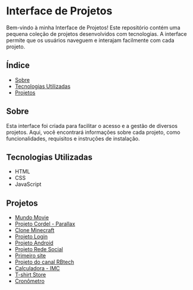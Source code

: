 # Interface de Projetos

Bem-vindo à minha Interface de Projetos! Este repositório contém uma pequena coleção de projetos desenvolvidos com tecnologias. A interface permite que os usuários naveguem e interajam facilmente com cada projeto.

## Índice

- [Sobre](#sobre)
- [Tecnologias Utilizadas](#tecnologias-utilizadas)
- [Projetos](#projetos)


## Sobre

Esta interface foi criada para facilitar o acesso e a gestão de diversos projetos. Aqui, você encontrará informações sobre cada projeto, como funcionalidades, requisitos e instruções de instalação.

## Tecnologias Utilizadas

- HTML
- CSS
- JavaScript

## Projetos

- [Mundo Movie](https://sobreirinha.github.io/projetos/projeto_mundo_movie/html/mundo_movie.html)
- [Projeto Cordel - Parallax](https://sobreirinha.github.io/projetos/projeto_cordel/index.html)
- [Clone Minecraft](https://sobreirinha.github.io/projetos/projeto_clone_minecraft/index.html)
- [Projeto Login](https://sobreirinha.github.io/projetos/projeto_login/index.html)
- [Projeto Android](https://sobreirinha.github.io/projetos/projeto_android/android.html)
- [Projeto Rede Social](https://sobreirinha.github.io/projetos/projeto_rede_social/index.html)
- [Primeiro site](https://sobreirinha.github.io/projetos/projeto_primeiro_site/site1.html)
- [Projeto do canal RBtech](https://sobreirinha.github.io/projetos/projeto_rbtech/index.html)
- [Calculadora - IMC](https://sobreirinha.github.io/projetos/projeto_imc/imc.html)
- [T-shirt Store](https://sobreirinha.github.io/projetos/projeto_tshirt_store/t-shirt_store.html)
- [Cronômetro](https://sobreirinha.github.io/projetos/projeto_cronometro/index.html)
